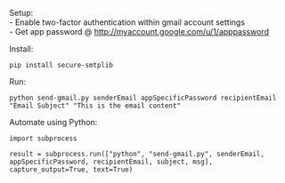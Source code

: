 
Setup:<br>
    - Enable two-factor authentication within gmail account settings<br>
    - Get app password @ http://myaccount.google.com/u/1/apppassword<br>

Install:

    pip install secure-smtplib

Run:

    python send-gmail.py senderEmail appSpecificPassword recipientEmail "Email Subject" "This is the email content"

Automate using Python:

    import subprocess
    
    result = subprocess.run(["python", "send-gmail.py", senderEmail, appSpecificPassword, recipientEmail, subject, msg], capture_output=True, text=True)



